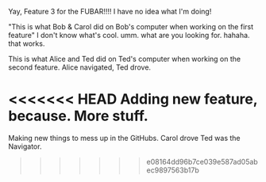 
Yay, Feature 3 for the FUBAR!!!! I have no idea what I'm doing!

"This is what Bob & Carol did on Bob's computer when working on the first feature"
I don't know what's cool. umm. what are you looking for. hahaha. that works.

This is what Alice and Ted did on Ted's computer when working on the second feature.
Alice navigated, Ted drove.

<<<<<<< HEAD
Adding new feature, because. More stuff.
=======
Making new things to mess up in the GitHubs.
Carol drove Ted was the Navigator.
>>>>>>> e08164dd96b7ce039e587ad05abec9897563b17b
